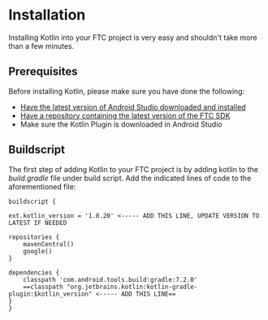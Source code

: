 # Installation
Installing Kotlin into your FTC project is very easy and shouldn't take more than a few minutes.

## Prerequisites
Before installing Kotlin, please make sure you have done the following:
- [Have the latest version of Android Studio downloaded and installed](https://developer.android.com/studio)
- [Have a repository containing the latest version of the FTC SDK](https://github.com/FIRST-Tech-Challenge/FtcRobotController)
- Make sure the Kotlin Plugin is downloaded in Android Studio

## Buildscript
The first step of adding Kotlin to your FTC project is by adding kotlin to the *build.gradle* file under build script. Add the indicated lines of code to the aforementioned file: 


    buildscript {

    ext.kotlin_version = '1.8.20' <----- ADD THIS LINE, UPDATE VERSION TO LATEST IF NEEDED

    repositories {
        mavenCentral()
        google()
    }

    dependencies {
        classpath 'com.android.tools.build:gradle:7.2.0'
        ==classpath "org.jetbrains.kotlin:kotlin-gradle-plugin:$kotlin_version" <----- ADD THIS LINE==
    }
    }
